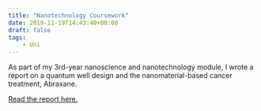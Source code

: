 ```yaml
---
title: "Nanotechnology Coursework"
date: 2019-11-19T14:43:40+00:00
draft: false
tags:
    - Uni
---
```


As part of my 3rd-year nanoscience and nanotechnology module, I wrote a report on a quantum well design and the nanomaterial-based cancer treatment, Abraxane.

[Read the report here.](nanotech-coursework.pdf)